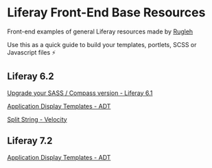 # Liferay Front-End Base Resources 

Front-end examples of general Liferay resources made by [Rugleh](https://github.com/Rugleh/)

Use this as a quick guide to build your templates, portlets, SCSS or Javascript files ⚡

## Liferay 6.2 
[Upgrade your SASS / Compass version - Liferay 6.1 ](https://liferay.dev/blogs/-/blogs/resolve-the-sass-syntaxerror-invalid-css-error-in-liferay-6-1)

[Application Display Templates - ADT](https://github.com/Rugleh/Liferay/blob/main/Liferay-6.2/ADT.vm)

[Split String - Velocity](https://github.com/Rugleh/Liferay/blob/main/Liferay-6.2/Split-string.vm)

## Liferay 7.2
[Application Display Templates - ADT](https://github.com/Rugleh/Liferay/blob/main/Liferay-7.2/ADT.ftl)
